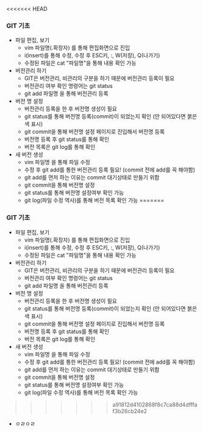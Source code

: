<<<<<<< HEAD
### GIT 기초

* 파일 편집, 보기
  * vim 파일명(.확장자) 를 통해 편집화면으로 진입
  * i(insert)를 통해 수정, 수정 후 ESC키, :, W(저장), Q(나가기)
  * 수정된 파일은 cat "파일명"을 통해 내용 확인 가능
* 버전관리 하기
  * GIT은 버전관리, 비관리의 구분을 하기 때문에 버전관리 등록이 필요
  * 버전관리 여부 확인 명령어는 git status
  * git add 파일명 을 통해 버전관리 등록
* 버전 명 설정
  * 버전관리 등록을 한 후 버전명 생성이 필요
  * git status를 통해 버전명 등록(commit)이 되었는지 확인 (안 되어있다면 붉은색 표시)
  * git commit을 통해 버전명 설정 페이지로 진입해서 버전명 등록
  * 버전명 등록 후 git status를 통해 확인
  * 버전 목록은 git log를 통해 확인
* 새 버전 생성
  * vim 파일명 을 통해 파일 수정
  * 수정 후 git add를 통한 버전관리 등록 필요! (commit 전에 add를 꼭 해야함)
  * git add를 먼저 하는 이유는 commit 대기상태로 만들기 위함
  * git commit을 통해 버전명 설정
  * git status를 통해 버전명 설정여부 확인 가능
  * git log(파일 수정 역사)를 통해 버전 목록 확인 가능
=======
### GIT 기초

* 파일 편집, 보기
  * vim 파일명(.확장자) 를 통해 편집화면으로 진입
  * i(insert)를 통해 수정, 수정 후 ESC키, :, W(저장), Q(나가기)
  * 수정된 파일은 cat "파일명"을 통해 내용 확인 가능
* 버전관리 하기
  * GIT은 버전관리, 비관리의 구분을 하기 때문에 버전관리 등록이 필요
  * 버전관리 여부 확인 명령어는 git status
  * git add 파일명 을 통해 버전관리 등록
* 버전 명 설정
  * 버전관리 등록을 한 후 버전명 생성이 필요
  * git status를 통해 버전명 등록(commit)이 되었는지 확인 (안 되어있다면 붉은색 표시)
  * git commit을 통해 버전명 설정 페이지로 진입해서 버전명 등록
  * 버전명 등록 후 git status를 통해 확인
  * 버전 목록은 git log를 통해 확인
* 새 버전 생성
  * vim 파일명 을 통해 파일 수정
  * 수정 후 git add를 통한 버전관리 등록 필요! (commit 전에 add를 꼭 해야함)
  * git add를 먼저 하는 이유는 commit 대기상태로 만들기 위함
  * git commit을 통해 버전명 설정
  * git status를 통해 버전명 설정여부 확인 가능
  * git log(파일 수정 역사)를 통해 버전 목록 확인 가능
>>>>>>> a91812d4102868f8c7ca88d4dfffaf3b26cb24e2
* ㅇㄹㅇㄹ